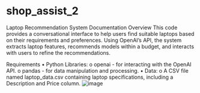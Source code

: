 # shop_assist_2
Laptop Recommendation System Documentation
Overview
This code provides a conversational interface to help users find suitable laptops based on their requirements and preferences. Using OpenAI’s API, the system extracts laptop features, recommends models within a budget, and interacts with users to refine the recommendations.
 
Requirements
•	Python Libraries:
o	openai - for interacting with the OpenAI API.
o	pandas - for data manipulation and processing.
•	Data:
o	A CSV file named laptop_data.csv containing laptop specifications, including a Description and Price column.
![image](https://github.com/user-attachments/assets/95fc1514-922d-4970-8c9c-bc069b07aef9)

